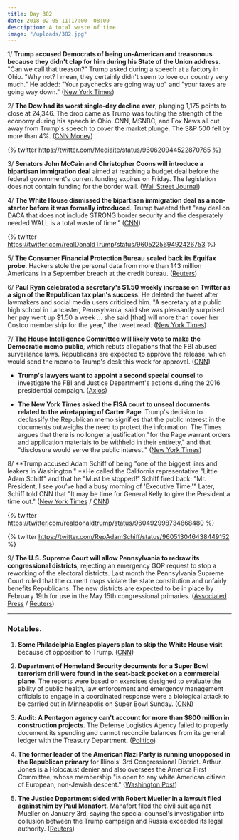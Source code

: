```yaml
---
title: Day 382
date: 2018-02-05 11:17:00 -08:00
description: A total waste of time.
image: "/uploads/382.jpg"
---
```


1/ **Trump accused Democrats of being un-American and treasonous because they didn't clap for him during his State of the Union address**. "Can we call that treason?" Trump asked during a speech at a factory in Ohio. "Why not? I mean, they certainly didn't seem to love our country very much." He added: "Your paychecks are going way up" and "your taxes are going way down." ([New York Times](https://www.nytimes.com/2018/02/05/us/politics/trump-accuses-democrats-treason-market-rout.html))

2/ **The Dow had its worst single-day decline ever**, plunging 1,175 points to close at 24,346. The drop came as Trump was touting the strength of the economy during his speech in Ohio. CNN, MSNBC, and Fox News all cut away from Trump's speech to cover the market plunge. The S&P 500 fell by more than 4%. ([CNN Money](http://money.cnn.com/2018/02/05/investing/stock-market-today-dow-jones/index.html))

{% twitter https://twitter.com/Mediaite/status/960620944522870785 %}

3/ **Senators John McCain and Christopher Coons will introduce a bipartisan immigration deal** aimed at reaching a budget deal before the federal government's current funding expires on Friday. The legislation does not contain funding for the border wall. ([Wall Street Journal](https://www.wsj.com/articles/new-immigration-bill-would-omit-trumps-more-contentious-proposals-1517785320))

4/ **The White House dismissed the bipartisan immigration deal as a non-starter before it was formally introduced**. Trump tweeted that "any deal on DACA that does not include STRONG border security and the desperately needed WALL is a total waste of time." ([CNN](https://www.cnn.com/2018/02/05/politics/trump-daca-mccain-coons-immigration-plan/index.html))

{% twitter https://twitter.com/realDonaldTrump/status/960522569492426753 %}

5/ **The Consumer Financial Protection Bureau scaled back its Equifax probe**. Hackers stole the personal data from more than 143 million Americans in a September breach at the credit bureau. ([Reuters](https://www.reuters.com/article/us-usa-equifax-cfpb/exclusive-u-s-consumer-protection-official-puts-equifax-probe-on-ice-sources-idUSKBN1FP0IZ))

6/ **Paul Ryan celebrated a secretary's $1.50 weekly increase on Twitter as a sign of the Republican tax plan's success**. He deleted the tweet after lawmakers and social media users criticized him. "A secretary at a public high school in Lancaster, Pennsylvania, said she was pleasantly surprised her pay went up $1.50 a week ... she said \[that\] will more than cover her Costco membership for the year," the tweet read. ([New York Times](https://www.nytimes.com/2018/02/03/us/politics/paul-ryan-tweet.html))

7/ **The House Intelligence Committee will likely vote to make the Democratic memo public**, which rebuts allegations that the FBI abused surveillance laws. Republicans are expected to approve the release, which would send the memo to Trump's desk this week for approval. ([CNN](https://www.cnn.com/2018/02/05/politics/democratic-memo-release-house-intelligence/index.html))

* **Trump's lawyers want to appoint a second special counsel** to investigate the FBI and Justice Department's actions during the 2016 presidential campaign. ([Axios](https://www.axios.com/white-house-trump-lawyers-approved-of-a-second-special-counsel-6edafd54-c4d7-4ae6-80b7-c7c312b8ca51.html))

* **The New York Times asked the FISA court to unseal documents related to the wiretapping of Carter Page**. Trump's decision to declassify the Republican memo signifies that the public interest in the documents outweighs the need to protect the information. The Times argues that there is no longer a justification "for the Page warrant orders and application materials to be withheld in their entirety," and that "disclosure would serve the public interest." ([New York Times](https://www.nytimes.com/2018/02/05/us/politics/new-york-times-carter-page-documents-request-unseal.html))

8/ **Trump accused Adam Schiff of being "one of the biggest liars and leakers in Washington." **He called the California representative "Little Adam Schiff" and that he "Must be stopped!" Schiff fired back: "Mr. President, I see you’ve had a busy morning of 'Executive Time.'" Later, Schiff told CNN that "It may be time for General Kelly to give the President a time out." ([New York Times](https://www.nytimes.com/2018/02/05/us/politics/democratic-memo-adam-schiff-trump.html) / [CNN](https://www.cnn.com/2018/02/05/politics/adam-schiff-trump-memo/index.html))

{% twitter https://twitter.com/realdonaldtrump/status/960492998734868480 %}

{% twitter https://twitter.com/RepAdamSchiff/status/960513046438449152 %}

9/ **The U.S. Supreme Court will allow Pennsylvania to redraw its congressional districts**, rejecting an emergency GOP request to stop a reworking of the electoral districts. Last month the Pennsylvania Supreme Court ruled that the current maps violate the state constitution and unfairly benefits Republicans. The new districts are expected to be in place by February 19th for use in the May 15th congressional primaries. ([Associated Press](https://apnews.com/acf477136d9145f486b252acb41e24a3) / [Reuters](https://www.reuters.com/article/us-usa-court-election/u-s-supreme-court-allows-revamp-of-pennsylvania-electoral-map-idUSKBN1FP2E0))

---

### Notables.

1. **Some Philadelphia Eagles players plan to skip the White House visit** because of opposition to Trump. ([CNN](https://www.cnn.com/2018/02/05/politics/philadelphia-eagles-super-bowl-white-house-visit/index.html))

2. **Department of Homeland Security documents for a Super Bowl terrorism drill were found in the seat-back pocket on a commercial plane**. The reports were based on exercises designed to evaluate the ability of public health, law enforcement and emergency management officials to engage in a coordinated response were a biological attack to be carried out in Minneapolis on Super Bowl Sunday. ([CNN](https://www.cnn.com/2018/02/05/us/dhs-super-bowl-national-security-documents-left-on-plane-invs/index.html))

3. **Audit: A Pentagon agency can't account for more than $800 million in construction projects**. The Defense Logistics Agency failed to properly document its spending and cannot reconcile balances from its general ledger with the Treasury Department. ([Politico](https://www.politico.com/story/2018/02/05/pentagon-logistics-agency-review-funds-322860))

4. **The former leader of the American Nazi Party is running unopposed in the Republican primary** for Illinois' 3rd Congressional District. Arthur Jones is a Holocaust denier and also oversees the America First Committee, whose membership "is open to any white American citizen of European, non-Jewish descent." ([Washington Post](https://www.washingtonpost.com/news/powerpost/wp/2018/02/04/holocaust-denier-running-for-congress-has-no-opponents-in-republican-primary/))

5. **The Justice Department sided with Robert Mueller in a lawsuit filed against him by Paul Manafort**. Manafort filed the civil suit against Mueller on January 3rd, saying the special counsel's investigation into collusion between the Trump campaign and Russia exceeded its legal authority. ([Reuters](https://www.reuters.com/article/us-usa-trump-russia-manafort-doj/justice-department-says-mueller-probe-lawful-idUSKBN1FN0HQ))